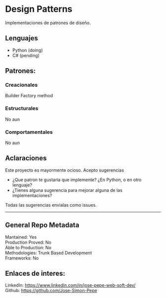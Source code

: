 # Design Patterns

Implementaciones de patrones de diseño. <br>

## Lenguajes

  - Python (doing)
  - C# (pending)

## Patrones:

### Creacionales
Builder
Factory method
### Estructurales
No aun
### Comportamentales
No aun

## Aclaraciones

Este proyecto es mayormente ocioso. Acepto sugerencias

  - ¿Que patron te gustaria que implemente? ¿En Python, o en otro lenguaje?
  - ¿Tienes alguna sugerencia para mejorar alguna de las implementaciones?
    
Todas las sugerencias envialas como issues.

----

## General Repo Metadata

Mantained: Yes <br>
Production Proved: No <br>
Able to Production: No <br>
Methodologies: Trunk Based Development <br>
Frameworks: No <br>

## Enlaces de interes:

LinkedIn: https://www.linkedin.com/in/jose-pepe-web-soft-dev/  <br>
Github: https://github.com/Jose-Simon-Pepe
